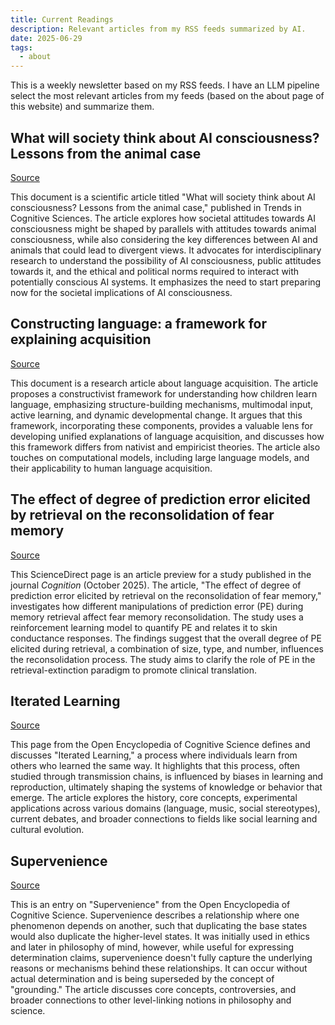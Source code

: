 ```yaml
---
title: Current Readings
description: Relevant articles from my RSS feeds summarized by AI.
date: 2025-06-29
tags:
  - about
---
```


This is a weekly newsletter based on my RSS feeds. I have an LLM pipeline select the most relevant articles from my feeds (based on the about page of this website) and summarize them. 

## What will society think about AI consciousness? Lessons from the animal case

[Source](https://www.cell.com/trends/cognitive-sciences/fulltext/S1364-6613(25)00147-0?rss=yes)

This document is a scientific article titled "What will society think about AI consciousness? Lessons from the animal case," published in Trends in Cognitive Sciences. The article explores how societal attitudes towards AI consciousness might be shaped by parallels with attitudes towards animal consciousness, while also considering the key differences between AI and animals that could lead to divergent views. It advocates for interdisciplinary research to understand the possibility of AI consciousness, public attitudes towards it, and the ethical and political norms required to interact with potentially conscious AI systems. It emphasizes the need to start preparing now for the societal implications of AI consciousness.

## Constructing language: a framework for explaining acquisition

[Source](https://www.cell.com/trends/cognitive-sciences/fulltext/S1364-6613(25)00142-1?rss=yes)

This document is a research article about language acquisition. The article proposes a constructivist framework for understanding how children learn language, emphasizing structure-building mechanisms, multimodal input, active learning, and dynamic developmental change. It argues that this framework, incorporating these components, provides a valuable lens for developing unified explanations of language acquisition, and discusses how this framework differs from nativist and empiricist theories. The article also touches on computational models, including large language models, and their applicability to human language acquisition.

## The effect of degree of prediction error elicited by retrieval on the reconsolidation of fear memory

[Source](https://www.sciencedirect.com/science/article/pii/S0010027725001647?dgcid=rss_sd_all)

This ScienceDirect page is an article preview for a study published in the journal *Cognition* (October 2025). The article, "The effect of degree of prediction error elicited by retrieval on the reconsolidation of fear memory," investigates how different manipulations of prediction error (PE) during memory retrieval affect fear memory reconsolidation. The study uses a reinforcement learning model to quantify PE and relates it to skin conductance responses. The findings suggest that the overall degree of PE elicited during retrieval, a combination of size, type, and number, influences the reconsolidation process. The study aims to clarify the role of PE in the retrieval-extinction paradigm to promote clinical translation.

## Iterated Learning

[Source](https://oecs.mit.edu/pub/boh416wu)

This page from the Open Encyclopedia of Cognitive Science defines and discusses "Iterated Learning," a process where individuals learn from others who learned the same way. It highlights that this process, often studied through transmission chains, is influenced by biases in learning and reproduction, ultimately shaping the systems of knowledge or behavior that emerge. The article explores the history, core concepts, experimental applications across various domains (language, music, social stereotypes), current debates, and broader connections to fields like social learning and cultural evolution.

## Supervenience

[Source](https://oecs.mit.edu/pub/52v2eei4)

This is an entry on "Supervenience" from the Open Encyclopedia of Cognitive Science. Supervenience describes a relationship where one phenomenon depends on another, such that duplicating the base states would also duplicate the higher-level states. It was initially used in ethics and later in philosophy of mind, however, while useful for expressing determination claims, supervenience doesn't fully capture the underlying reasons or mechanisms behind these relationships. It can occur without actual determination and is being superseded by the concept of "grounding." The article discusses core concepts, controversies, and broader connections to other level-linking notions in philosophy and science.

